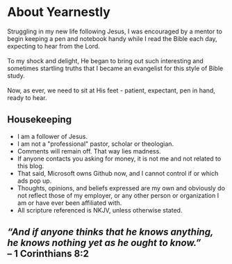<h1>About Yearnestly</h1>
Struggling in my new life following Jesus, I was encouraged by a mentor to begin keeping a pen and notebook handy while I read the Bible each day, expecting to hear from the Lord. <br><br>
To my shock and delight, He began to bring out such interesting and sometimes startling truths that I became an evangelist for this style of Bible study.<br><br>
Now, as ever, we need to sit at His feet - patient, expectant, pen in hand, ready to hear.


<h2>Housekeeping</h2>

- I am a follower of Jesus.
- I am not a "professional" pastor, scholar or theologian.
- Comments will remain off. That way lies madness.
- If anyone contacts you asking for money, it is not me and not related to this blog.
- That said, Microsoft owns Github now, and I cannot control if or which ads pop up.
- Thoughts, opinions, and beliefs expressed are my own and obviously do not reflect those of my employer, or any other person or organization I am or have ever been affiliated with.
- All scripture referenced is NKJV, unless otherwise stated.


<h2><i>“And if anyone thinks that he knows anything, he knows nothing yet as he ought to know.”</i> 
  <br>– 1 Corinthians 8:2</h2>
